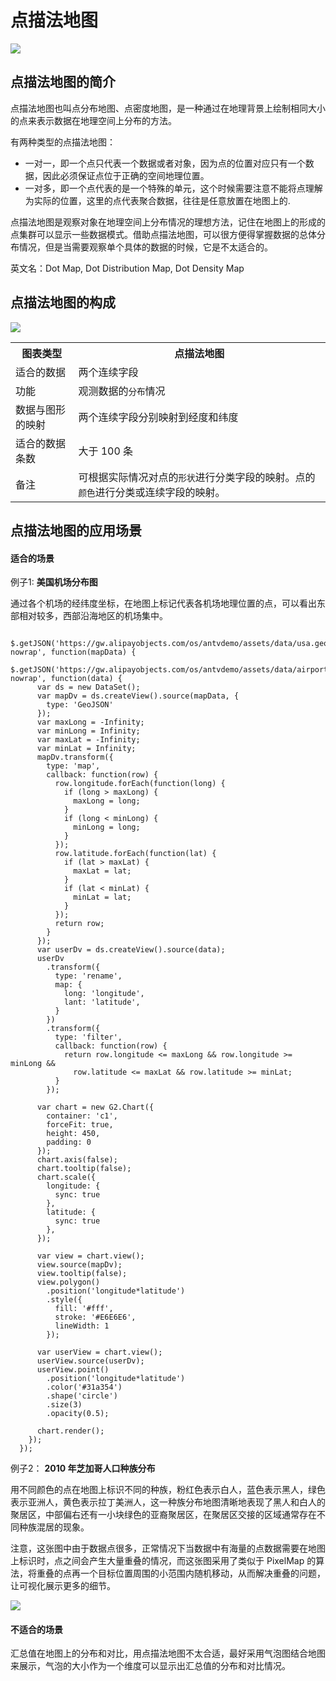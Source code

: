 <!--
title: 点描法地图
tags:
  - location
  - distribute
variations:
  - bubble-map
-->

# 点描法地图

<img src="https://gw.alipayobjects.com/zos/rmsportal/dpmTuGGpBkGJidrRZFyy.png" />

## 点描法地图的简介

点描法地图也叫点分布地图、点密度地图，是一种通过在地理背景上绘制相同大小的点来表示数据在地理空间上分布的方法。

有两种类型的点描法地图：
- 一对一，即一个点只代表一个数据或者对象，因为点的位置对应只有一个数据，因此必须保证点位于正确的空间地理位置。
- 一对多，即一个点代表的是一个特殊的单元，这个时候需要注意不能将点理解为实际的位置，这里的点代表聚合数据，往往是任意放置在地图上的.

点描法地图是观察对象在地理空间上分布情况的理想方法，记住在地图上的形成的点集群可以显示一些数据模式。借助点描法地图，可以很方便得掌握数据的总体分布情况，但是当需要观察单个具体的数据的时候，它是不太适合的。

英文名：Dot Map, Dot Distribution Map, Dot Density Map

## 点描法地图的构成

<img class="constitute-img" src="https://gw.alipayobjects.com/zos/rmsportal/dZZwpIrEYwJDsfaTNIOk.png" style="max-width: 450px;" />

<table class="struct-table">
  <tr>
    <th>图表类型</th>
    <th>点描法地图</th>
  </tr>
  <tr>
    <td>适合的数据</td>
    <td>两个连续字段</td>
  </tr>
  <tr>
    <td>功能</td>
    <td>
        观测数据的<code>分布</code>情况
    </td>
  </tr>
  <tr>
    <td>数据与图形的映射</td>
    <td>两个连续字段分别映射到经度和纬度
    </td>
  </tr>
  <tr>
    <td>适合的数据条数</td>
    <td>大于 100 条</td>
  </tr>
  <tr>
    <td>备注</td>
    <td>可根据实际情况对点的<code>形状</code>进行分类字段的映射。点的<code>颜色</code>进行分类或连续字段的映射。</td>
  </tr>
</table>
<div style="clear: both;"></div>

## 点描法地图的应用场景

#### 适合的场景

例子1: **美国机场分布图**

通过各个机场的经纬度坐标，在地图上标记代表各机场地理位置的点，可以看出东部相对较多，西部沿海地区的机场集中。

<div id="c1"></div>


```js-
  $.getJSON('https://gw.alipayobjects.com/os/antvdemo/assets/data/usa.geo.json?nowrap', function(mapData) {
    $.getJSON('https://gw.alipayobjects.com/os/antvdemo/assets/data/airport.json?nowrap', function(data) {
      var ds = new DataSet();
      var mapDv = ds.createView().source(mapData, {
        type: 'GeoJSON'
      });
      var maxLong = -Infinity;
      var minLong = Infinity;
      var maxLat = -Infinity;
      var minLat = Infinity;
      mapDv.transform({
        type: 'map',
        callback: function(row) {
          row.longitude.forEach(function(long) {
            if (long > maxLong) {
              maxLong = long;
            }
            if (long < minLong) {
              minLong = long;
            }
          });
          row.latitude.forEach(function(lat) {
            if (lat > maxLat) {
              maxLat = lat;
            }
            if (lat < minLat) {
              minLat = lat;
            }
          });
          return row;
        }
      });
      var userDv = ds.createView().source(data);
      userDv
        .transform({
          type: 'rename',
          map: {
            long: 'longitude',
            lant: 'latitude',
          }
        })
        .transform({
          type: 'filter',
          callback: function(row) {
            return row.longitude <= maxLong && row.longitude >= minLong &&
              row.latitude <= maxLat && row.latitude >= minLat;
          }
        });

      var chart = new G2.Chart({
        container: 'c1',
        forceFit: true,
        height: 450,
        padding: 0
      });
      chart.axis(false);
      chart.tooltip(false);
      chart.scale({
        longitude: {
          sync: true
        },
        latitude: {
          sync: true
        },
      });

      var view = chart.view();
      view.source(mapDv);
      view.tooltip(false);
      view.polygon()
        .position('longitude*latitude')
        .style({
          fill: '#fff',
          stroke: '#E6E6E6',
          lineWidth: 1
        });

      var userView = chart.view();
      userView.source(userDv);
      userView.point()
        .position('longitude*latitude')
        .color('#31a354')
        .shape('circle')
        .size(3)
        .opacity(0.5);

      chart.render();
    });
  });
```

例子2： **2010 年芝加哥人口种族分布**

用不同颜色的点在地图上标识不同的种族，粉红色表示白人，蓝色表示黑人，绿色表示亚洲人，黄色表示拉丁美洲人，这一种族分布地图清晰地表现了黑人和白人的聚居区，中部偏右还有一小块绿色的亚裔聚居区，在聚居区交接的区域通常存在不同种族混居的现象。

注意，这张图中由于数据点很多，正常情况下当数据中有海量的点数据需要在地图上标识时，点之间会产生大量重叠的情况，而这张图采用了类似于 PixelMap 的算法，将重叠的点再一个目标位置周围的小范围内随机移动，从而解决重叠的问题，让可视化展示更多的细节。

<img src="https://t.alipayobjects.com/images/T1C9BjXXJiXXXXXXXX.png" />

#### 不适合的场景

汇总值在地图上的分布和对比，用点描法地图不太合适，最好采用气泡图结合地图来展示，气泡的大小作为一个维度可以显示出汇总值的分布和对比情况。

